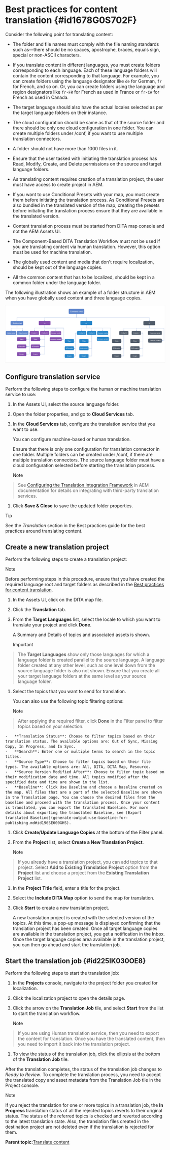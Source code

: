 # Best practices for content translation {#id1678G0S702F}

Consider the following point for translating content:

-   The folder and file names must comply with the file naming standards such as—there should be no spaces, apostrophe, braces, equals sign, special or non-ASCII characters.

-   If you translate content in different languages, you must create folders corresponding to each language. Each of these language folders will contain the content corresponding to that language. For example, you can create folders using the language designator like `de` for German, `fr` for French, and so on. Or, you can create folders using the language and region designators like `fr-FR` for French as used in France or `fr-CA` for French as used in Canada.
-   The target language should also have the actual locales selected as per the target language folders on their instance.
-   The cloud configuration should be same as that of the source folder and there should be only one cloud configuration in one folder. You can create multiple folders under /conf, if you want to use multiple translation connectors.
-   A folder should not have more than 1000 files in it.
-   Ensure that the user tasked with initiating the translation process has Read, Modify, Create, and Delete permissions on the source and target language folders.
-   As translating content requires creation of a translation project, the user must have access to create project in AEM.
-   If you want to use Conditional Presets with your map, you must create them before initiating the translation process. As Conditional Presets are also bundled in the translated version of the map, creating the presets before initiating the translation process ensure that they are available in the translated version.
-   Content translation process must be started from DITA map console and not the AEM Assets UI.
-   The Component-Based DITA Translation Workflow must not be used if you are translating content via human translation. However, this option must be used for machine translation.
-   The globally used content and media that don't require localization, should be kept out of the language copies.
-   All the common content that has to be localized, should be kept in a common folder under the language folder.

The following illustration shows an example of a folder structure in AEM when you have globally used content and three language copies.

![](images/aem-directory_structure.png)

## Configure translation service 

Perform the following steps to configure the human or machine translation service to use:

1.  In the Assets UI, select the source language folder.

1.  Open the folder properties, and go to **Cloud Services** tab.

1.  In the **Cloud Services** tab, configure the translation service that you want to use.

    You can configure machine-based or human translation.

    Ensure that there is only one configuration for translation connector in one folder. Multiple folders can be created under /conf, if there are multiple translation connectors. The source language folder must have a cloud configuration selected before starting the translation process.

    >[!NOTE]
>
> See [Configuring the Translation Integration Framework](https://experienceleague.adobe.com/docs/experience-manager-cloud-service/sites/administering/reusing-content/translation/integration-framework.html?lang=en) in AEM documentation for details on integrating with third-party translation services.

1.  Click **Save & Close** to save the updated folder properties.


>[!TIP]
>
> See the *Translation* section in the Best practices guide for the best practices around translating content.

## Create a new translation project 

Perform the following steps to create a translation project:

>[!NOTE]
>
> Before performing steps in this procedure, ensure that you have created the required language root and target folders as described in the [Best practices for content translation](#id1678G0S702F).

1.  In the Assets UI, click on the DITA map file.

1.  Click the **Translation** tab.

1.  From the **Target Languages** list, select the locale to which you want to translate your project and click **Done**.

    A Summary and Details of topics and associated assets is shown.

    >[!IMPORTANT]
>
> The **Target Languages** show only those languages for which a language folder is created parallel to the source language. A language folder created at any other level, such as one level down from the source language folder is also not shown. Ensure that you create all your target language folders at the same level as your source language folder.

1.  Select the topics that you want to send for translation.

    You can also use the following topic filtering options:

    >[!NOTE]
>
> After applying the required filter, click **Done** in the Filter panel to filter topics based on your selection.

    -   **Translation Status**: Choose to filter topics based on their translation status. The available options are: Out of Sync, Missing Copy, In Progress, and In Sync.
    -   **Search**: Enter one or multiple terms to search in the topic titles.
    -   **Source Type**: Choose to filter topics based on their file types. The available options are: All, DITA, DITA Map, Resource.
    -   **Source Version Modified After**: Choose to filter topic based on their modification date and time. All topics modified after the specified date and time are shown in the list.
    -   **Baseline**: Click Use Baseline and choose a baseline created on the map. All files that are a part of the selected Baseline are shown in the Translation page. You can choose the desired files from the baseline and proceed with the translation process. Once your content is translated, you can export the translated Baseline. For more details about exporting the translated Baseline, see [Export translated Baseline](generate-output-use-baseline-for-publishing.md#id196SE600GHS).
1.  Click **Create/Update Language Copies** at the bottom of the Filter panel.

1.  From the **Project** list, select **Create a New Translation Project**.

    >[!NOTE]
>
> If you already have a translation project, you can add topics to that project. Select **Add to Existing Translation Project** option from the **Project** list and choose a project from the **Existing Translation Project** list.

1.  In the **Project Title** field, enter a title for the project.

1.  Select the **Include DITA Map** option to send the map for translation.
1.  Click **Start** to create a new translation project.

    A new translation project is created with the selected version of the topics. At this time, a pop-up message is displayed confirming that the translation project has been created. Once all target language copies are available in the translation project, you get a notification in the Inbox. Once the target language copies area available in the translation project, you can then go ahead and start the translation job.


## Start the translation job {#id225IK030OE8}

Perform the following steps to start the translation job:

1.  In the **Projects** console, navigate to the project folder you created for localization.

1.  Click the localization project to open the details page.

1.  Click the arrow on the **Translation Job** tile, and select **Start** from the list to start the translation workflow.

    >[!NOTE]
>
> If you are using Human translation service, then you need to export the content for translation. Once you have the translated content, then you need to import it back into the translation project.

1.  To view the status of the translation job, click the ellipsis at the bottom of the **Translation Job** tile.


After the translation completes, the status of the translation job changes to *Ready to Review*. To complete the translation process, you need to accept the translated copy and asset metadata from the Translation Job tile in the Project console.

>[!NOTE]
>
> If you reject the translation for one or more topics in a translation job, the **In Progress** translation status of all the rejected topics reverts to their original status. The status of the referred topics is checked and reverted according to the latest translation state. Also, the translation files created in the destination project are not deleted even if the translation is rejected for them.

**Parent topic:**[Translate content](translation.md)

